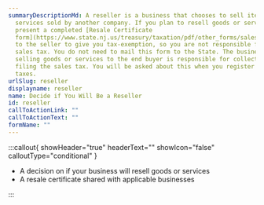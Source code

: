 ```yaml
---
summaryDescriptionMd: A reseller is a business that chooses to sell items or
  services sold by another company. If you plan to resell goods or services,
  present a completed [Resale Certificate
  form](https://www.state.nj.us/treasury/taxation/pdf/other_forms/sales/st3.pdf)
  to the seller to give you tax-exemption, so you are not responsible for paying
  sales tax. You do not need to mail this form to the State. The business
  selling goods or services to the end buyer is responsible for collecting and
  filing the sales tax. You will be asked about this when you register for
  taxes.
urlSlug: reseller
displayname: reseller
name: Decide if You Will Be a Reseller
id: reseller
callToActionLink: ""
callToActionText: ""
formName: ""
---
```


:::callout{ showHeader="true" headerText="" showIcon="false" calloutType="conditional" }

- A decision on if your business will resell goods or services
- A resale certificate shared with applicable businesses

:::
